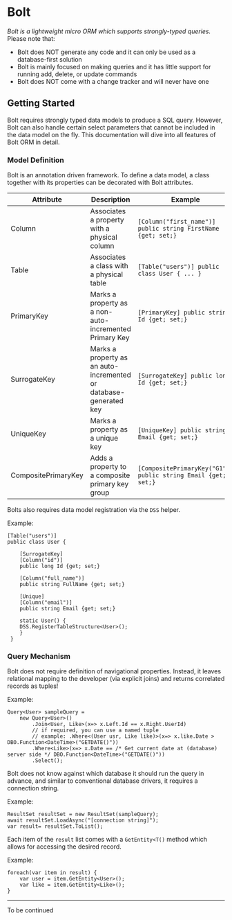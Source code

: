 # Bolt 
*Bolt is a lightweight micro ORM which supports strongly-typed queries.*  
Please note that:
 - Bolt does NOT generate any code and it can only be used as a database-first solution
 - Bolt is mainly focused on making queries and it has little support for running add, delete, or update commands
 - Bolt does NOT come with a change tracker and will never have one

## Getting Started 
Bolt requires strongly typed data models to produce a SQL query. However, Bolt can also handle certain select parameters that cannot be included in the data model on the fly. This documentation will dive into all features of Bolt ORM in detail. 

### Model Definition
Bolt is an annotation driven framework. To define a data model, a class together with its properties can be decorated with Bolt attributes. 

|Attribute| Description  | Example
|--|--|--|
| Column | Associates a property with a physical column  | `[Column("first_name")] public string FirstName {get; set;}`
| Table| Associates a class with a physical table | `[Table("users")] public class User { ... }`
| PrimaryKey | Marks a property as a non-auto-incremented Primary Key| `[PrimaryKey] public string Id {get; set;}`
| SurrogateKey | Marks a property as an auto-incremented or database-generated key | `[SurrogateKey] public long Id {get; set;}`
|UniqueKey| Marks a property as a unique key | `[UniqueKey] public string Email {get; set;}`
|CompositePrimaryKey| Adds a property to a composite primary key group | `[CompositePrimaryKey("G1")] public string Email {get; set;}`

Bolts also requires data model registration via the `DSS` helper. 

Example: 

    [Table("users")]
    public class User {
	  
	    [SurrogateKey]
	    [Column("id")]
	    public long Id {get; set;}
	  
	    [Column("full_name")]
	    public string FullName {get; set;}
	  
	    [Unique]
	    [Column("email")]
	    public string Email {get; set;}

	    static User() {
		DSS.RegisterTableStructure<User>();
	    }
     } 

### Query Mechanism 
Bolt does not require definition of navigational properties. Instead, it leaves relational mapping to the developer (via explicit joins) and returns correlated records as tuples! 

Example: 

    Query<User> sampleQuery = 
	    new Query<User>()
		    .Join<User, Like>(x=> x.Left.Id == x.Right.UserId)
		    // if required, you can use a named tuple
		    // example: .Where<(User usr, Like like)>(x=> x.like.Date > DBO.Function<DateTime>("GETDATE()"))
		    .Where<Like>(x=> x.Date == /* Get current date at (database) server side */ DBO.Function<DateTime>("GETDATE()"))
		    .Select();
Bolt does not know against which database it should run the query in advance, and similar to conventional database drivers, it requires a connection string. 

Example: 

    ResultSet resultSet = new ResultSet(sampleQuery);
    await resultSet.LoadAsync("[connection string]");
    var result= resultSet.ToList();
Each item of the `result` list comes with a `GetEntity<T()` method which allows for accessing the desired record. 

Example: 

    foreach(var item in result) {
	    var user = item.GetEntity<User>();
	    var like = item.GetEntity<Like>();
	}

---
To be continued

 

